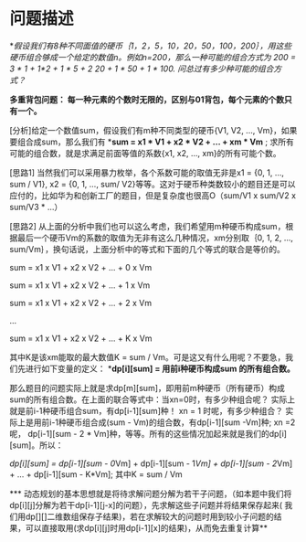 # 问题描述

**假设我们有8种不同面值的硬币｛1，2，5，10，20，50，100，200｝，用这些硬币组合够成一个给定的数值n。例如n=200，那么一种可能的组合方式为 200 = 3 * 1 + 1*2 + 1 * 5 + 2 *20 + 1 * 50 + 1 * 100. 问总过有多少种可能的组合方式？**

**多重背包问题： 每一种元素的个数时无限的，区别与01背包，每个元素的个数只有一个。**

[分析]给定一个数值sum，假设我们有m种不同类型的硬币{V1, V2, ..., Vm}，如果要组合成sum，那么我们有
                    ***sum = x1 * V1 + x2 * V2 + ... + xm * Vm** ;
求所有可能的组合数，就是求满足前面等值的系数{x1, x2, ..., xm}的所有可能个数。

[思路1] 当然我们可以采用暴力枚举，各个系数可能的取值无非是x1 = {0, 1, ..., sum / V1}, x2 = {0, 1, ..., sum/ V2}等等。这对于硬币种类数较小的题目还是可以应付的，比如华为和创新工厂的题目，但是复杂度也很高O（sum/V1 x sum/V2 x sum/V3  * ...）

[思路2] 从上面的分析中我们也可以这么考虑，我们希望用m种硬币构成sum，根据最后一个硬币Vm的系数的取值为无非有这么几种情况，xm分别取｛0, 1, 2, ..., sum/Vm｝，换句话说，上面分析中的等式和下面的几个等式的联合是等价的。

sum = x1 x V1 + x2 x V2 + ... + 0 x Vm

sum = x1 x V1 + x2 x V2 + ... + 1 x Vm

sum = x1 x V1 + x2 x V2 + ... + 2 x Vm

...

sum = x1 x V1 + x2 x V2 + ... + K x Vm  

其中K是该xm能取的最大数值K = sum / Vm。可是这又有什么用呢？不要急，我们先进行如下变量的定义：
***dp[i][sum] = 用前i种硬币构成sum 的所有组合数。**

那么题目的问题实际上就是求dp[m][sum]，即用前m种硬币（所有硬币）构成sum的所有组合数。在上面的联合等式中：当xn=0时，有多少种组合呢？ 实际上就是前i-1种硬币组合sum，有dp[i-1][sum]种！ xn = 1 时呢，有多少种组合？ 实际上是用前i-1种硬币组合成(sum - Vm)的组合数，有dp[i-1][sum -Vm]种; xn =2呢， dp[i-1][sum - 2 * Vm]种，等等。所有的这些情况加起来就是我们的dp[i][sum]。所以：

*dp[i][sum] = dp[i-1][sum - 0*Vm] + dp[i-1][sum - 1*Vm] + dp[i-1][sum - 2*Vm] + ... + dp[i-1][sum - K*Vm]; 其中K = sum / Vm

*** 动态规划的基本思想就是将待求解问题分解为若干子问题，（如本题中我们将dp[i][j]分解为若干dp[i-1][j-x]的问题），先求解这些子问题并将结果保存起来( 我们用dp[][]二维数组保存子结果)，若在求解较大的问题时用到较小子问题的结果，可以直接取用(求dp[i][j]时用dp[i-1][x]的结果)，从而免去重复计算**